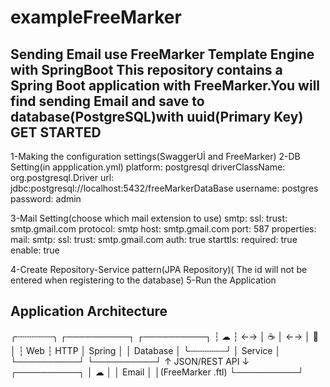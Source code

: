 # exampleFreeMarker
 Sending Email use FreeMarker Template Engine with SpringBoot
This repository contains a Spring Boot application with FreeMarker.You will find sending Email and save to database(PostgreSQL)with uuid(Primary Key)
GET STARTED
-----------------------------------------------------------------------
1-Making the configuration settings(SwaggerUİ and FreeMarker)
2-DB Setting(in appplication.yml)
    platform: postgresql
    driverClassName: org.postgresql.Driver
    url: jdbc:postgresql://localhost:5432/freeMarkerDataBase
    username: postgres
    password: admin
    
3-Mail Setting(choose which mail extension to use)
    smtp:
      ssl:
        trust: smtp.gmail.com
    protocol: smtp
    host: smtp.gmail.com
    port: 587
    properties:
      mail:
        smtp:
          ssl:
            trust: smtp.gmail.com
          auth: true
          starttls:
            required: true
            enable: true
            
 4-Create  Repository-Service pattern(JPA Repository)(
The id will not be entered when registering to the database)
 5-Run the Application
 
 Application Architecture
 -----------------------------------------------
  ╭┄┄┄┄┄┄┄╮      ┌──────────┐      ┌──────────┐
 ┆   ☁   ┆  ←→  │    ☕     │  ←→  │    💾     │
 ┆  Web  ┆ HTTP │  Spring  │      │ Database │
 ╰┄┄┄┄┄┄┄╯      │  Service │      └──────────┘
                └──────────┘
                     ↑ JSON/REST API
                     ↓
                ┌──────────┐
                │    ☁     │
                │ Email │
                  │(FreeMarker
                  .ftl)
                └──────────┘
